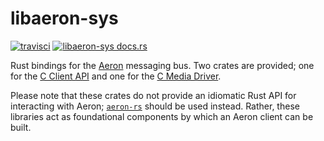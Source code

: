 # libaeron-sys

[![travisci](https://travis-ci.org/bspeice/libaeron-sys.svg?branch=master)](https://travis-ci.org/bspeice/libaeron-sys)
[![libaeron-sys docs.rs](https://docs.rs/libaeron-sys/badge.svg)](https://docs.rs/libaeron-sys/)

Rust bindings for the [Aeron](https://github.com/real-logic/aeron) messaging bus. Two crates are provided; one for the [C Client API](./libaeron-sys) and one for the [C Media Driver](./libaeron_driver-sys).

Please note that these crates do not provide an idiomatic Rust API for interacting with Aeron; [`aeron-rs`](https://crates.io/crates/aeron-rs) should be used instead. Rather, these libraries act as foundational components by which an Aeron client can be built.